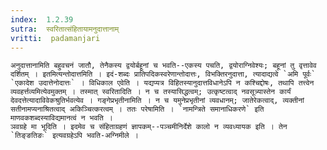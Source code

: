 ```yaml
---
index:  1.2.39
sutra:  स्वरितात्संहितायामनुदात्तानाम्
vritti:  padamanjari
---
```


	अनुदात्तानामिति बहुवचनं जातौ, तेनैकस्य द्वयोर्बहूनां च भवति--एकस्य पचति, द्वयोराग्निवेश्यः; बहूनां तु वृत्तावेव दर्शितम् । इतमित्यन्तोदात्तमिति । इदं-शब्दः प्रातिपदिकस्वरेणान्तोदात्तः, विभक्तिरनुदात्ता, त्यादाद्यत्वे `अमि पूर्वः` `एकादेश उदात्तेनोदात्तः` । विधिकाल एवेति । यद्यप्यत्र विहितस्यानुदात्तविधानेऽपि न कश्चिद्दोषः, तथापि तत्त्वेन व्यवहर्त्तव्यमित्येवमुक्तम् । तस्मात् स्वरितादिति । न च तस्यासिद्धत्वम्; उत्कृष्टत्वाद् नवसूत्र्यास्तेन कार्यं देवदत्तेत्यादाविवेकश्रुतिर्भवत्येव । गङ्गेप्रभृतीनामिति । न च यमुनेप्रभृतीनां व्यवधानम्; जातेरेकत्वाद्, व्यक्तीनां सतीनामप्यनाश्रितत्वाद् अकिञ्चित्करत्वम् । ततः परेषामिति । `नामन्त्रिते समानाधिकरणे` इति माणवकशब्दस्याविद्यमानत्वं न भवति ।
	ञवग्रहे मा भूदिति । इदमेव च संहिताग्रहणं ज्ञापकम्--पञ्चमीनिर्देशे कालो न व्यवध्यायक इति । तेन `तिङ्ङतिङः` इत्यवग्रहेऽपि भवति-अग्निमीले ।
